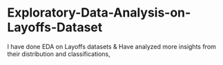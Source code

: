 # Exploratory-Data-Analysis-on-Layoffs-Dataset
I have done EDA on Layoffs datasets &amp; Have analyzed more insights from their distribution and classifications,
